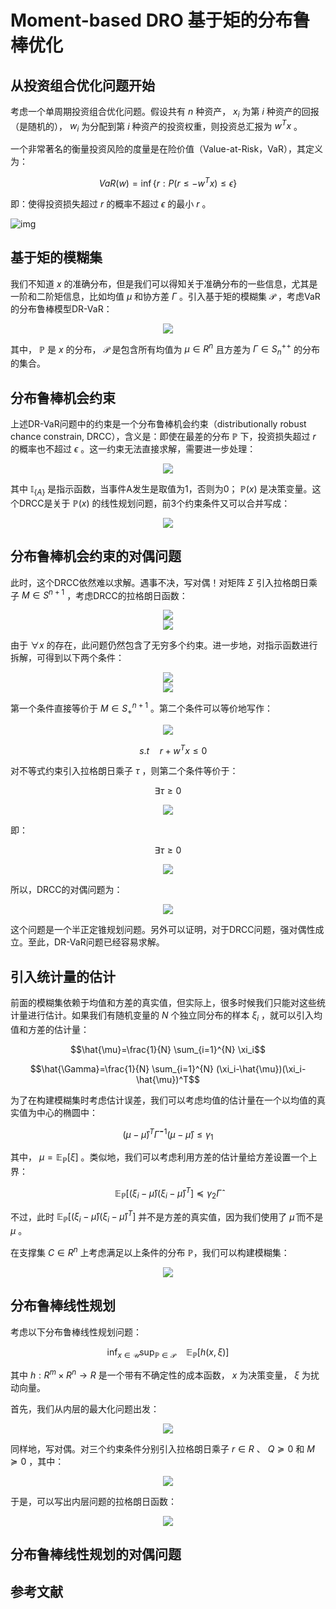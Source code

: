 # Moment-based DRO 基于矩的分布鲁棒优化

## 从投资组合优化问题开始

考虑一个单周期投资组合优化问题。假设共有 $n$ 种资产， $x_i$ 为第 $i$ 种资产的回报（是随机的）， $w_i$ 为分配到第 $i$ 种资产的投资权重，则投资总汇报为 $w^Tx$ 。

一个非常著名的衡量投资风险的度量是在险价值（Value-at-Risk，VaR），其定义为：

$$VaR(w)=\inf\{r:P(r\leq-w^Tx)\leq \epsilon\}$$

即：使得投资损失超过 $r$ 的概率不超过 $\epsilon$ 的最小 $r$ 。

![img](assets/Landing_page_2-6.jpg)

## 基于矩的模糊集

我们不知道 $x$ 的准确分布，但是我们可以得知关于准确分布的一些信息，尤其是一阶和二阶矩信息，比如均值 $\mu$ 和协方差 $\Gamma$ 。引入基于矩的模糊集 $\mathcal{P}$ ，考虑VaR的分布鲁棒模型DR-VaR：

<!-- $$
\begin{array}{ll}
\inf & r \\
s.t & \sup_{\mathbb{P} \in \mathcal{P}} P_{\mathbb{P}}(r\leq-w^Tx)\leq \epsilon
\end{array}
$$ --> 

<div align="center"><img style="background: white;" src="svg\oJRGiGcJyi.svg"></div>

其中， $\mathbb{P}$ 是 $x$ 的分布， $\mathcal{P}$ 是包含所有均值为 $\mu\in R^n$ 且方差为 $\Gamma \in S_n^{++}$ 的分布的集合。

## 分布鲁棒机会约束

上述DR-VaR问题中的约束是一个分布鲁棒机会约束（distributionally robust chance constrain, DRCC），含义是：即使在最差的分布 $\mathbb{P}$ 下，投资损失超过 $r$ 的概率也不超过 $\epsilon$ 。这一约束无法直接求解，需要进一步处理：

<!-- $$
\begin{array}{ll}
& \sup_{\mathbb{P} \in \mathcal{P}} \quad P_{\mathbb{P}}(r\leq-w^Tx) \\
= & \sup \quad \int_{R^n} \mathbb{I}_{\{r\leq-w^Tx\}}(x)d\mathbb{P}(x) \\
s.t & \int_{R^n}d\mathbb{P}(x)=1, \\
& \int_{R^n}xd\mathbb{P}(x)=\mu,\\
& \int_{R^n}(x-\mu)(x-\mu)^Td\mathbb{P}(x)=\Gamma, \\
& \mathbb{P}(x)\geq 0. \\
\end{array}
$$ --> 

<div align="center"><img style="background: white;" src="svg\h0GiDlAjdh.svg"></div>

其中 $\mathbb{I}_{\{A\}}$ 是指示函数，当事件A发生是取值为1，否则为0； $\mathbb{P}(x)$ 是决策变量。这个DRCC是关于 $\mathbb{P}(x)$ 的线性规划问题，前3个约束条件又可以合并写成：

<!-- $$
\quad \quad \int_{R^n}\begin{bmatrix}x \\ 1\end{bmatrix}\begin{bmatrix}x \\ 1\end{bmatrix}^Td\mathbb{P}(x)=\begin{bmatrix}\Gamma+\mu\mu^T & \mu \\ \mu^T& 1\end{bmatrix}=\Sigma\in S_{++}^{n+1}
$$ --> 

<div align="center"><img style="background: white;" src="svg\kqmx4J6TCf.svg"></div>

## 分布鲁棒机会约束的对偶问题

此时，这个DRCC依然难以求解。遇事不决，写对偶！对矩阵 $\Sigma$ 引入拉格朗日乘子 $M\in S^{n+1}$ ，考虑DRCC的拉格朗日函数：

<!-- $$
L(\mathbb{P},M)=\int_{R^n} \mathbb{I}_{\{r\leq-w^Tx\}}(x)d\mathbb{P}(x)+\langle M,\Sigma-\int_{R^n}\begin{bmatrix}x \\ 1\end{bmatrix}\begin{bmatrix}x \\ 1\end{bmatrix}^Td\mathbb{P}(x) \rangle
$$ --> 

<div align="center"><img style="background: white;" src="svg\dSCWgn65FL.svg"></div>


<!-- $$
\begin{array}{ll}
& \sup_{\mathbb{P}\geq 0} L(\mathbb{P},M) \\ = & \langle M,\Sigma \rangle+\sup_{\mathbb{P}\geq0}\int_{R^n} [\mathbb{I}_{\{r\leq-w^Tx\}}(x)-\begin{bmatrix}x \\ 1\end{bmatrix}^TM\begin{bmatrix}x \\ 1\end{bmatrix}]d\mathbb{P}(x) \\
= & \sup_{\mathbb{P}\geq 0}\langle M,\Sigma \rangle \\
& s.t \quad \mathbb{I}_{\{r\leq-w^Tx\}}(x)\leq \begin{bmatrix}x \\ 1\end{bmatrix}^TM\begin{bmatrix}x \\ 1\end{bmatrix} \quad \forall x
\end{array}
$$ --> 

<div align="center"><img style="background: white;" src="svg\YzViGICWKo.svg"></div>

由于 $\forall x$ 的存在，此问题仍然包含了无穷多个约束。进一步地，对指示函数进行拆解，可得到以下两个条件：

<!-- $$
\begin{bmatrix}x \\ 1\end{bmatrix}^TM\begin{bmatrix}x \\ 1\end{bmatrix} \geq 0 \quad \forall x
$$ --> 

<div align="center"><img style="background: white;" src="svg\WzeN9sG9se.svg"></div>

<!-- $$
\begin{bmatrix}x \\ 1\end{bmatrix}^TM\begin{bmatrix}x \\ 1\end{bmatrix} \geq 1 \quad \forall x:r\leq-w^Tx
$$ --> 

<div align="center"><img style="background: white;" src="svg\7BWRkO8NIH.svg"></div>

第一个条件直接等价于 $M \in S_+^{n+1}$ 。第二个条件可以等价地写作：

<!-- $$
1 \leq \inf \begin{bmatrix}x \\ 1\end{bmatrix}^TM\begin{bmatrix}x \\ 1\end{bmatrix}
$$ --> 

<div align="center"><img style="background: white;" src="svg\7OQeAhkzsI.svg"></div>

$$\quad s.t \quad r+w^Tx \leq 0$$

对不等式约束引入拉格朗日乘子 $\tau$ ，则第二个条件等价于：

$$\exists \tau \geq 0$$

<!-- $$
s.t \quad \begin{bmatrix}x \\ 1\end{bmatrix}^TM\begin{bmatrix}x \\ 1\end{bmatrix}+\tau(r+w^Tx) \geq 1 \quad \forall x \in R^n
$$ --> 

<div align="center"><img style="background: white;" src="svg\TUJ2jFXhn5.svg"></div>

即：

$$\exists \tau \geq 0$$

<!-- $$
s.t \quad \begin{bmatrix}x \\ 1\end{bmatrix}^T(M+\begin{bmatrix}0 & -\frac{1}{2} \tau w \\ -\frac{1}{2} \tau w ^T & 1-\tau r\end{bmatrix})\begin{bmatrix}x \\ 1\end{bmatrix} \geq 0 \quad \forall x \in R^n
$$ --> 

<div align="center"><img style="background: white;" src="svg\v4Rp2UNEd3.svg"></div>

所以，DRCC的对偶问题为：

<!-- $$
\begin{array}{ll}
& \inf_{M\in S^{n+1}} \sup_{\mathbb{P}\geq 0} \quad L(\mathbb{P},M) \\
= & \inf \quad \langle M,\Sigma \rangle \\
& s.t \quad M+\begin{bmatrix}0 & \frac{1}{2} \tau w \\ \frac{1}{2} \tau w ^T & \tau r-1\end{bmatrix} \in S_+^{n+1} \\
& \quad \quad M\in S_+^{n+1} \\
& \quad \quad \tau \geq 0 \\
\end{array}
$$ --> 

<div align="center"><img style="background: white;" src="svg\eVuJteLQfs.svg"></div>

这个问题是一个半正定锥规划问题。另外可以证明，对于DRCC问题，强对偶性成立。至此，DR-VaR问题已经容易求解。

## 引入统计量的估计

前面的模糊集依赖于均值和方差的真实值，但实际上，很多时候我们只能对这些统计量进行估计。如果我们有随机变量的 $N$ 个独立同分布的样本 $\xi_i$ ，就可以引入均值和方差的估计量：

$$\hat{\mu}=\frac{1}{N} \sum_{i=1}^{N} \xi_i$$

$$\hat{\Gamma}=\frac{1}{N} \sum_{i=1}^{N} (\xi_i-\hat{\mu})(\xi_i-\hat{\mu})^T$$

为了在构建模糊集时考虑估计误差，我们可以考虑均值的估计量在一个以均值的真实值为中心的椭圆中：

$$(\mu-\hat{\mu})^T\hat{\Gamma}^{-1}(\mu-\hat{\mu})\leq \gamma_1$$

其中， $\mu=\mathbb{E}_{\mathbb{P}}[\xi]$ 。类似地，我们可以考虑利用方差的估计量给方差设置一个上界：

$$\mathbb{E}_{\mathbb{P}} [(\xi_i-\hat{\mu})(\xi_i-\hat{\mu})^T] \preceq \gamma_2 \hat{\Gamma}$$

不过，此时 $\mathbb{E}_{\mathbb{P}} [(\xi_i-\hat{\mu})(\xi_i-\hat{\mu})^T]$ 并不是方差的真实值，因为我们使用了 $\hat{\mu}$ 而不是 $\mu$ 。

在支撑集 $C\in R^n$ 上考虑满足以上条件的分布 $\mathbb{P}$，我们可以构建模糊集：

<!-- $$
\mathcal{P}=\mathcal{P}(C,\hat{\mu},\hat{\Gamma},\gamma_1,\gamma_2)=
\left\{\begin{array}{ll}
\mathbb{P}\geq0 : & 
\begin{array}{l}
\mathbb{P}(C)=1,  \\
(\mathbb{E}_{\mathbb{P}}[\xi]-\hat{\mu})^T\hat{\Gamma}^{-1}(\mathbb{E}_{\mathbb{P}}[\xi]-\hat{\mu})\leq \gamma_1,  \\
\mathbb{E}_{\mathbb{P}} [(\xi_i-\hat{\mu})(\xi_i-\hat{\mu})^T] \preceq \gamma_2 \hat{\Gamma}.
\end{array}
\end{array}
\right\}
$$ --> 

<div align="center"><img style="background: white;" src="svg\8jcLjAmjfo.svg"></div>

## 分布鲁棒线性规划

考虑以下分布鲁棒线性规划问题：

$$\inf_{x\in \mathcal{U}} \sup_{\mathbb{P}\in \mathcal{P}} \quad \mathbb{E}_{\mathbb{P}}[h(x,\xi)]$$

其中 $h: R^m \times R^n \rightarrow R$ 是一个带有不确定性的成本函数， $x$ 为决策变量， $\xi$ 为扰动向量。

首先，我们从内层的最大化问题出发：

<!-- $$
\begin{array}{ll}
& \sup_{\mathbb{P}\in \mathcal{P}} \quad \mathbb{E}_{\mathbb{P}}[h(x,\xi)] \\
= & \sup \quad \int_{C} h(x,\xi) d\mathbb{P}(\xi) \\
s.t & \int_{C}d\mathbb{P}(\xi)=1, \\
& \int_{C}(\xi_i-\hat{\mu})(\xi_i-\hat{\mu})^Td\mathbb{P}(\xi) \preceq \gamma_2 \hat{\Gamma},\\
& \int_{C} \begin{bmatrix} \hat{\Gamma} & \xi-\hat{\mu} \\ (\xi-\hat{\mu})^T & \gamma_1\end{bmatrix} d\mathbb{P}(\xi) \succeq 0,\\
& \mathbb{P}\geq 0. \\
= & \sup \quad \int_{C} h(x,\xi) d\mathbb{P}(\xi) \\
s.t & \int_{C}d\mathbb{P}(\xi)=1, \\
& \int_{C}(\xi\xi^T-\xi\hat{\mu}^T-\hat{\mu}\xi^T)d\mathbb{P}(\xi) \preceq \gamma_2 \hat{\Gamma}-\hat{\mu}\hat{\mu}^T,\\
& \begin{bmatrix} \hat{\Gamma} & \int_C\xi d\mathbb{P}(\xi) -\hat{\mu} \\ \int_C\xi^T d\mathbb{P}(\xi) -\hat{\mu}^T & \gamma_1\end{bmatrix} \succeq 0,\\
& \mathbb{P}\geq 0. \\
\end{array}
$$ --> 

<div align="center"><img style="background: white;" src="svg\nFQ8CK01qX.svg"></div>

同样地，写对偶。对三个约束条件分别引入拉格朗日乘子 $r\in R$ 、 $Q \succeq 0$ 和 $M \succeq 0$ ，其中：

<!-- $$
M=\begin{bmatrix} P & p \\ p^T & s\end{bmatrix}
$$ --> 

<div align="center"><img style="background: white;" src="svg\NsYRGiu90E.svg"></div>

于是，可以写出内层问题的拉格朗日函数：

<!-- $$
\begin{array}{ll}
& L(\mathbb{P},r,Q,P,p,s) \\
= & \int_{C} h(x,\xi) d\mathbb{P}(\xi)+r(1-\int_{C}d\mathbb{P}(\xi)) \\ - & \langle Q,\int_{C}(\xi\xi^T-\xi\hat{\mu}^T-\hat{\mu}\xi^T)d\mathbb{P}(\xi) - \gamma_2 \hat{\Gamma}+\hat{\mu}\hat{\mu}^T \rangle \\ + & \langle P,\hat{\Gamma}\rangle + 2p^T(\int_C\xi d\mathbb{P}(\xi) -\hat{\mu}) + s\gamma_1
\end{array}
$$ --> 

<div align="center"><img style="background: white;" src="svg\tXpzXyLtdF.svg"></div>

## 分布鲁棒线性规划的对偶问题

## 参考文献







